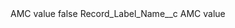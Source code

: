 <?xml version="1.0" encoding="UTF-8"?>
<CustomMetadata xmlns="http://soap.sforce.com/2006/04/metadata" xmlns:xsi="http://www.w3.org/2001/XMLSchema-instance" xmlns:xsd="http://www.w3.org/2001/XMLSchema">
    <label>AMC value</label>
    <protected>false</protected>
    <values>
        <field>Record_Label_Name__c</field>
        <value xsi:type="xsd:string">AMC value</value>
    </values>
</CustomMetadata>
